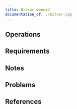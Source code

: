 ```yaml
---
title: Bitxor monoid
documentation_of: ./bitxor.cpp
---
```


## Operations

## Requirements

## Notes

## Problems

## References
